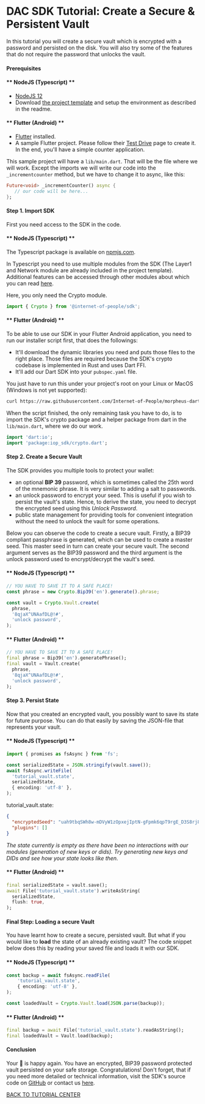 # DAC SDK Tutorial: Create a Secure & Persistent Vault

In this tutorial you will create a secure vault which is encrypted with a password and persisted on the disk. You will also try some of the features that do not require the password that unlocks the vault.

#### Prerequisites

<!-- tabs:start -->

#### ** NodeJS (Typescript) **

- [NodeJS 12](https://nodejs.org/en/)
- Download [the project template]() and setup the environment as described in the readme.

#### ** Flutter (Android) **

- [Flutter](https://flutter.dev/docs/get-started/install) installed.
- A sample Flutter project. Please follow their [Test Drive](https://flutter.dev/docs/get-started/test-drive) page to create it. In the end, you'll have a simple counter application.

This sample project will have a `lib/main.dart`.
That will be the file where we will work. Except the imports we will write our code into the `_incrementcounter` method, but we have to change it to async, like this:

```dart
Future<void> _incrementCounter() async {
   // our code will be here...
};
```

<!-- tabs:end -->

#### Step 1. Import SDK

First you need access to the SDK in the code. 

<!-- tabs:start -->

#### ** NodeJS (Typescript) **

The Typescript package is available on [npmjs.com](https://www.npmjs.com/package/@internet-of-people/sdk). 

In Typescript you need to use multiple modules from the SDK (The Layer1 and Network module are already included in the project template). Additional features can be accessed through other modules about which you can read [here](https://github.com/Internet-of-People/morpheus-ts/tree/master/packages/sdk#Modules).

Here, you only need the Crypto module.

```typescript
import { Crypto } from '@internet-of-people/sdk';
```

#### ** Flutter (Android) **

To be able to use our SDK in your Flutter Android application, you need to run our installer script first, that does the followings:

- It'll download the dynamic libraries you need and puts those files to the right place. Those files are required because the SDK's crypto codebase is implemented in Rust and uses Dart FFI.
- It'll add our Dart SDK into your `pubspec.yaml` file.

You just have to run this under your project's root on your Linux or MacOS (Windows is not yet supported):
```bash
curl https://raw.githubusercontent.com/Internet-of-People/morpheus-dart/master/tool/init-flutter-android.sh | sh
```

When the script finished, the only remaining task you have to do, is to import the SDK's crypto package and a helper package from dart in the `lib/main.dart`, where we do our work.

```dart
import 'dart:io';
import 'package:iop_sdk/crypto.dart';
```

<!-- tabs:end -->

#### Step 2. Create a Secure Vault

The SDK provides you multiple tools to protect your wallet:

- an optional **BIP 39** password, which is sometimes called the 25th word of the mnemonic phrase. It is very similar to adding a salt to passwords.
- an unlock password to encrypt your seed. This is useful if you wish to persist the vault's state. Hence, to derive the state, you need to decrypt the encrypted seed using this *Unlock Password*. 
- public state management for providing tools for convenient integration without the need to unlock the vault for some operations.

Below you can observe the code to create a secure vault. Firstly, a BIP39 compliant passphrase is generated, which can be used to create a master seed. This master seed in turn can create your secure vault. The second argument serves as the BIP39 password and the third argument is the unlock password used to encrypt/decrypt the vault's seed.

<!-- tabs:start -->

#### ** NodeJS (Typescript) **

```typescript
// YOU HAVE TO SAVE IT TO A SAFE PLACE!
const phrase = new Crypto.Bip39('en').generate().phrase;

const vault = Crypto.Vault.create(
  phrase,
  '8qjaX^UNAafDL@!#',
  'unlock password',
);
```

#### ** Flutter (Android) **

```dart
// YOU HAVE TO SAVE IT TO A SAFE PLACE!
final phrase = Bip39('en').generatePhrase();
final vault = Vault.create(
  phrase,
  '8qjaX^UNAafDL@!#',
  'unlock password',
);
```

<!-- tabs:end -->

#### Step 3. Persist State

Now that you created an encrypted vault, you possibly want to save its state for future purpose. You can do that easily by saving the JSON-file that represents your vault.

<!-- tabs:start -->

#### ** NodeJS (Typescript) **

```typescript
import { promises as fsAsync } from 'fs';

const serializedState = JSON.stringify(vault.save());
await fsAsync.writeFile(
  'tutorial_vault.state',
  serializedState,
  { encoding: 'utf-8' },
);
```
tutorial_vault.state:
```JSON
{
  "encryptedSeed": "uah9tbqSWh8w-mDVyW1zOpxejIptN-gFpmk6qpT9rgE_D3S8rj8pA0poSMcDqEsAzBaQ6TdFgGYOyJMGS7N7k99Ujo7Msm7Bk0kwYXO3tixvp4fqoAZNEpoXxVMzgX71xFQIiOPFF2cI",
  "plugins": []
}

```
*The state currently is empty as there have been no interactions with our modules (generation of new keys or dids). Try generating new keys and DIDs and see how your state looks like then.*
#### ** Flutter (Android) **

```dart
final serializedState = vault.save();
await File('tutorial_vault.state').writeAsString(
  serializedState,
  flush: true,
);
```

<!-- tabs:end -->

#### Final Step: Loading a secure Vault

You have learnt how to create a secure, persisted vault. But what if you would like to **load** the state of an already existing vault? The code snippet below does this by reading your saved file and loads it with our SDK.

<!-- tabs:start -->

#### ** NodeJS (Typescript) **

```typescript
const backup = await fsAsync.readFile(
    'tutorial_vault.state',
    { encoding: 'utf-8' },
);

const loadedVault = Crypto.Vault.load(JSON.parse(backup));
```

#### ** Flutter (Android) **

```dart
final backup = await File('tutorial_vault.state').readAsString();
final loadedVault = Vault.load(backup);
```

<!-- tabs:end -->

#### Conclusion

Your 🦄 is happy again. You have an encrypted, BIP39 password protected vault persisted on your safe storage. Congratulations! Don't forget, that if you need more detailed or technical information, visit the SDK's source code on [GitHub](https://github.com/Internet-of-People/morpheus-ts/tree/master/packages/sdk) or contact us <a href="mailto:prometheus@iop-ventures.com">here</a>.

<a href="/#/sdk/dac?id=tutorial-center" class="btn btn-sm btn-primary mt-5">BACK TO TUTORIAL CENTER</a>

